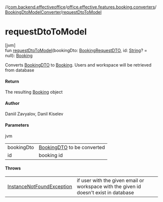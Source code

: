 //[com.backend.effectiveoffice](../../../index.md)/[office.effective.features.booking.converters](../index.md)/[BookingDtoModelConverter](index.md)/[requestDtoToModel](request-dto-to-model.md)

# requestDtoToModel

[jvm]\
fun [requestDtoToModel](request-dto-to-model.md)(bookingDto: [BookingRequestDTO](../../office.effective.dto/-booking-request-d-t-o/index.md), id: [String](https://kotlinlang.org/api/latest/jvm/stdlib/kotlin/-string/index.html)? = null): [Booking](../../office.effective.model/-booking/index.md)

Converts [BookingDTO](../../office.effective.dto/-booking-d-t-o/index.md) to [Booking](../../office.effective.model/-booking/index.md). Users and workspace will be retrieved from database

#### Return

The resulting [Booking](../../office.effective.model/-booking/index.md) object

#### Author

Daniil Zavyalov, Danil Kiselev

#### Parameters

jvm

| | |
|---|---|
| bookingDto | [BookingDTO](../../office.effective.dto/-booking-d-t-o/index.md) to be converted |
| id | booking id |

#### Throws

| | |
|---|---|
| [InstanceNotFoundException](../../office.effective.common.exception/-instance-not-found-exception/index.md) | if user with the given email or workspace with the given id doesn't exist in database |

